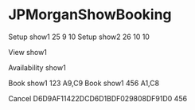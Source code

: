 # JPMorganShowBooking

Setup show1 25 9 10
Setup show2 26 10 10

View show1

Availability show1

Book show1 123 A9,C9
Book show1 456 A1,C8

Cancel D6D9AF11422DCD6D1BDF029808DF91D0 456
